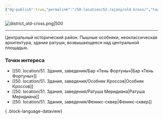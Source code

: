 ```yaml
---
{"dg-publish":true,"permalink":"/50-location/52-rajony/old-kross/","tags":["локация/район"]}
---
```


![district_old-cross.png|500](/img/user/90.%20files/district_old-cross.png)
***
Центральный исторический район. Пышные особняки, неоклассическая архитектура, здание ратуши, возвышающееся над центральной площадью.
### Точки интереса
- [[50. location/51. Здания, заведения/Бар «Тень Фортуны»\|Бар «Тень Фортуны»]]
- [[50. location/51. Здания, заведения/Особняк Кроссов\|Особняк Кроссов]]
- [[50. location/51. Здания, заведения/Ратуша Меридиана\|Ратуша Меридиана]]
- [[50. location/51. Здания, заведения/Феникс-сквер\|Феникс-сквер]]

{ .block-language-dataview}
